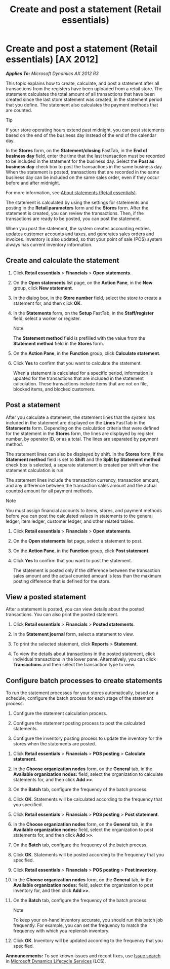 ﻿---
title: Create and post a statement (Retail essentials)
TOCTitle: Create and post a statement (Retail essentials)
ms:assetid: 737de1cf-38a8-4dc2-9d91-469a514b46b1
ms:mtpsurl: https://technet.microsoft.com/en-us/library/Dn736897(v=AX.60)
ms:contentKeyID: 62200373
ms.date: 11/13/2014
mtps_version: v=AX.60
f1_keywords:
- MsDynAx060.Forms.RetailStatementListPage
---

# Create and post a statement (Retail essentials) [AX 2012]


_**Applies To:** Microsoft Dynamics AX 2012 R3_

This topic explains how to create, calculate, and post a statement after all transactions from the registers have been uploaded from a retail store. The statement calculates the total amount of all transactions that have been created since the last store statement was created, in the statement period that you define. The statement also calculates the payment methods that are counted.


> [!TIP]
> <P>If your store operating hours extend past midnight, you can post statements based on the end of the business day instead of the end of the calendar day.</P>
> <P>In the <STRONG>Stores</STRONG> form, on the <STRONG>Statement/closing</STRONG> FastTab, in the <STRONG>End of business day</STRONG> field, enter the time that the last transaction must be recorded to be included in the statement for the business day. Select the <STRONG>Post as business day</STRONG> check box to post the transactions in the same business day. When the statement is posted, transactions that are recorded in the same business day can be included on the same sales order, even if they occur before and after midnight.</P>
> <P>For more information, see <A href="about-statements-retail-essentials.md">About statements (Retail essentials)</A>.</P>



The statement is calculated by using the settings for statements and posting in the **Retail parameters** form and the **Stores** form. After the statement is created, you can review the transactions. Then, if the transactions are ready to be posted, you can post the statement.

When you post the statement, the system creates accounting entries, updates customer accounts and taxes, and generates sales orders and invoices. Inventory is also updated, so that your point of sale (POS) system always has current inventory information.

## Create and calculate the statement

1.  Click **Retail essentials** \> **Financials** \> **Open statements**.

2.  On the **Open statements** list page, on the **Action Pane**, in the **New** group, click **New statement**.

3.  In the dialog box, in the **Store number** field, select the store to create a statement for, and then click **OK**.

4.  In the **Statements** form, on the **Setup** FastTab, in the **Staff/register** field, select a worker or register.
    

    > [!NOTE]
    > <P>The <STRONG>Statement method</STRONG> field is prefilled with the value from the <STRONG>Statement method</STRONG> field in the <STRONG>Stores</STRONG> form.</P>



5.  On the **Action Pane**, in the **Function** group, click **Calculate statement**.

6.  Click **Yes** to confirm that you want to calculate the statement.
    
    When a statement is calculated for a specific period, information is updated for the transactions that are included in the statement calculation. These transactions include items that are not on file, blocked items, and blocked customers.

## Post a statement

After you calculate a statement, the statement lines that the system has included in the statement are displayed on the **Lines** FastTab in the **Statements** form. Depending on the calculation criteria that were defined for the statement in the **Stores** form, the lines are displayed by register number, by operator ID, or as a total. The lines are separated by payment method.

The statement lines can also be displayed by shift. In the **Stores** form, if the **Statement method** field is set to **Shift** and the **Split by Statement method** check box is selected, a separate statement is created per shift when the statement calculation is run.

The statement lines include the transaction currency, transaction amount, and any difference between the transaction sales amount and the actual counted amount for all payment methods.


> [!NOTE]
> <P>You must assign financial accounts to items, stores, and payment methods before you can post the calculated values in statements to the general ledger, item ledger, customer ledger, and other related tables.</P>



1.  Click **Retail essentials** \> **Financials** \> **Open statements**.

2.  On the **Open statements** list page, select a statement to post.

3.  On the **Action Pane**, in the **Function** group, click **Post statement**.

4.  Click **Yes** to confirm that you want to post the statement.
    
    The statement is posted only if the difference between the transaction sales amount and the actual counted amount is less than the maximum posting difference that is defined for the store.

## View a posted statement

After a statement is posted, you can view details about the posted transactions. You can also print the posted statement.

1.  Click **Retail essentials** \> **Financials** \> **Posted statements**.

2.  In the **Statement journal** form, select a statement to view.

3.  To print the selected statement, click **Reports** \> **Statement**.

4.  To view the details about transactions in the posted statement, click individual transactions in the lower pane. Alternatively, you can click **Transactions** and then select the transaction type to view.

## Configure batch processes to create statements

To run the statement processes for your stores automatically, based on a schedule, configure the batch process for each stage of the statement process:

1.  Configure the statement calculation process.

2.  Configure the statement posting process to post the calculated statements.

3.  Configure the inventory posting process to update the inventory for the stores when the statements are posted.

<!-- end list -->

1.  Click **Retail essentials** \> **Financials** \> **POS posting** \> **Calculate statement**.

2.  In the **Choose organization nodes** form, on the **General** tab, in the **Available organization nodes:** field, select the organization to calculate statements for, and then click **Add \>\>**.

3.  On the **Batch** tab, configure the frequency of the batch process.

4.  Click **OK**. Statements will be calculated according to the frequency that you specified.

5.  Click **Retail essentials** \> **Financials** \> **POS posting** \> **Post statement**.

6.  In the **Choose organization nodes** form, on the **General** tab, in the **Available organization nodes:** field, select the organization to post statements for, and then click **Add \>\>**.

7.  On the **Batch** tab, configure the frequency of the batch process.

8.  Click **OK**. Statements will be posted according to the frequency that you specified.

9.  Click **Retail essentials** \> **Financials** \> **POS posting** \> **Post inventory**.

10. In the **Choose organization nodes** form, on the **General** tab, in the **Available organization nodes:** field, select the organization to post inventory for, and then click **Add \>\>**.

11. On the **Batch** tab, configure the frequency of the batch process.
    

    > [!NOTE]
    > <P>To keep your on-hand inventory accurate, you should run this batch job frequently. For example, you can set the frequency to match the frequency with which you replenish inventory.</P>



12. Click **OK**. Inventory will be updated according to the frequency that you specified.

  
**Announcements:** To see known issues and recent fixes, use [Issue search](http://go.microsoft.com/fwlink/?linkid=389258) in [Microsoft Dynamics Lifecycle Services](http://go.microsoft.com/fwlink/?linkid=306505) (LCS).

